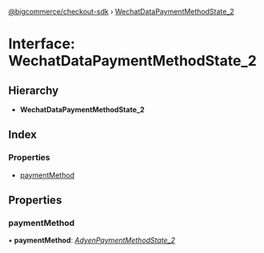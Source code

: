 [@bigcommerce/checkout-sdk](../README.md) › [WechatDataPaymentMethodState_2](wechatdatapaymentmethodstate_2.md)

# Interface: WechatDataPaymentMethodState_2

## Hierarchy

* **WechatDataPaymentMethodState_2**

## Index

### Properties

* [paymentMethod](wechatdatapaymentmethodstate_2.md#paymentmethod)

## Properties

###  paymentMethod

• **paymentMethod**: *[AdyenPaymentMethodState_2](adyenpaymentmethodstate_2.md)*
